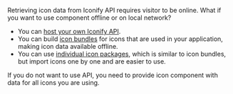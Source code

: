 Retrieving icon data from Iconify API requires visitor to be online. What if you want to use component offline or on local network?

- You can [host your own Iconify API](/docs/api/hosting.md).
- You can build [icon bundles](/docs/icon-components/bundles/index.md) for icons that are used in your application, making icon data available offline.
- You can use [individual icon packages](/docs/icons/icons.md), which is similar to icon bundles, but import icons one by one and are easier to use.

If you do not want to use API, you need to provide icon component with data for all icons you are using.
